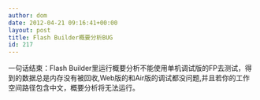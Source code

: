 ```yaml
---
author: dom
date: 2012-04-21 09:16:41+00:00
layout: post
title: Flash Builder概要分析BUG
id: 217
---
```


一句话结束：Flash Builder里运行概要分析不能使用单机调试版的FP去测试，得到的数据总是内存没有被回收,Web版的和Air版的调试都没问题,并且若你的工作空间路径包含中文，概要分析将无法运行。
